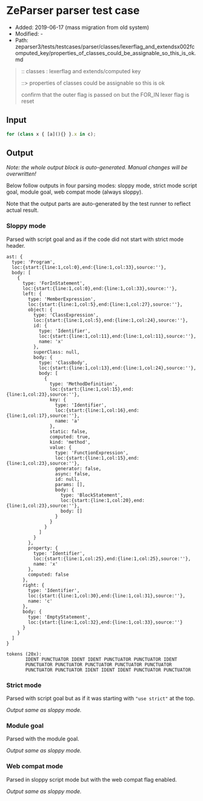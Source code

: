 # ZeParser parser test case

- Added: 2019-06-17 (mass migration from old system)
- Modified: -
- Path: zeparser3/tests/testcases/parser/classes/lexerflag_and_extendsx002fcomputed_key/properties_of_classes_could_be_assignable_so_this_is_ok.md

> :: classes : lexerflag and extends/computed key
>
> ::> properties of classes could be assignable so this is ok
>
> confirm that the outer flag is passed on but the FOR_IN lexer flag is reset

## Input

`````js
for (class x { [a](){} }.x in c);
`````

## Output

_Note: the whole output block is auto-generated. Manual changes will be overwritten!_

Below follow outputs in four parsing modes: sloppy mode, strict mode script goal, module goal, web compat mode (always sloppy).

Note that the output parts are auto-generated by the test runner to reflect actual result.

### Sloppy mode

Parsed with script goal and as if the code did not start with strict mode header.

`````
ast: {
  type: 'Program',
  loc:{start:{line:1,col:0},end:{line:1,col:33},source:''},
  body: [
    {
      type: 'ForInStatement',
      loc:{start:{line:1,col:0},end:{line:1,col:33},source:''},
      left: {
        type: 'MemberExpression',
        loc:{start:{line:1,col:5},end:{line:1,col:27},source:''},
        object: {
          type: 'ClassExpression',
          loc:{start:{line:1,col:5},end:{line:1,col:24},source:''},
          id: {
            type: 'Identifier',
            loc:{start:{line:1,col:11},end:{line:1,col:11},source:''},
            name: 'x'
          },
          superClass: null,
          body: {
            type: 'ClassBody',
            loc:{start:{line:1,col:13},end:{line:1,col:24},source:''},
            body: [
              {
                type: 'MethodDefinition',
                loc:{start:{line:1,col:15},end:{line:1,col:23},source:''},
                key: {
                  type: 'Identifier',
                  loc:{start:{line:1,col:16},end:{line:1,col:17},source:''},
                  name: 'a'
                },
                static: false,
                computed: true,
                kind: 'method',
                value: {
                  type: 'FunctionExpression',
                  loc:{start:{line:1,col:15},end:{line:1,col:23},source:''},
                  generator: false,
                  async: false,
                  id: null,
                  params: [],
                  body: {
                    type: 'BlockStatement',
                    loc:{start:{line:1,col:20},end:{line:1,col:23},source:''},
                    body: []
                  }
                }
              }
            ]
          }
        },
        property: {
          type: 'Identifier',
          loc:{start:{line:1,col:25},end:{line:1,col:25},source:''},
          name: 'x'
        },
        computed: false
      },
      right: {
        type: 'Identifier',
        loc:{start:{line:1,col:30},end:{line:1,col:31},source:''},
        name: 'c'
      },
      body: {
        type: 'EmptyStatement',
        loc:{start:{line:1,col:32},end:{line:1,col:33},source:''}
      }
    }
  ]
}

tokens (20x):
       IDENT PUNCTUATOR IDENT IDENT PUNCTUATOR PUNCTUATOR IDENT
       PUNCTUATOR PUNCTUATOR PUNCTUATOR PUNCTUATOR PUNCTUATOR
       PUNCTUATOR PUNCTUATOR IDENT IDENT IDENT PUNCTUATOR PUNCTUATOR
`````

### Strict mode

Parsed with script goal but as if it was starting with `"use strict"` at the top.

_Output same as sloppy mode._

### Module goal

Parsed with the module goal.

_Output same as sloppy mode._

### Web compat mode

Parsed in sloppy script mode but with the web compat flag enabled.

_Output same as sloppy mode._
